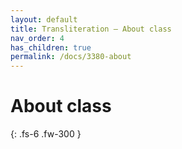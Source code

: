 ```yaml
---
layout: default
title: Transliteration — About class
nav_order: 4
has_children: true
permalink: /docs/3380-about
---
```


# About class


{: .fs-6 .fw-300 }
